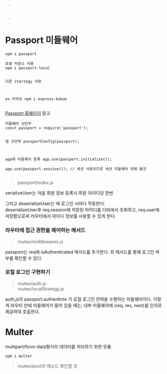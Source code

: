 ```yaml
---


---
```


<h1 id="passport-미들웨어">Passport 미들웨어</h1>
<pre><code>npm i passport
</code></pre>
<pre><code>로컬 저장소 사용
npm i passport-local

다른 startegy 사용

ex.카카오
npm i express-kakao
</code></pre>
<p><a href="http://www.passportjs.org/">Passport 홈페이지</a> 참고</p>
<pre><code>미들웨어 선언부
const passport = require('passport');

앱 선언부
passportConfig(passport);

app에 미들웨어 등록
app.use(passport.initialize());  
app.use(passport.session()); // 세션 사용이므로 세션 미들웨어 뒤에 올것
</code></pre>
<blockquote>
<p>passport/index.js</p>
</blockquote>
<p>serializeUser는 처음 회원 정보 등록시 회원 아이디당 한번</p>
<p>그리고 deserializeUser는 매 로그인 시마다 작동한다.<br>
deserializeUser후 req.session에 저장된 아이디를 디비에서 조회하고, req.user에 저장함으로써 라우터에서 아이디 정보를 사용할 수 있게 한다.</p>
<h3 id="라우터에-접근-권한을-제어하는-메서드">라우터에 접근 권한을 제어하는 메서드</h3>
<blockquote>
<p>routes/middlewares.js</p>
</blockquote>
<p>passport는 req에  isAuthenticated 메서드를 추가한다. 위 메서드를 통해 로그인 여부를 확인할 수 있다.</p>
<h3 id="로컬-로그인-구현하기">로컬 로그인 구현하기</h3>
<blockquote>
<p>routes/auth.js<br>
routes/localStrategy.js</p>
</blockquote>
<p>auth,js의 passport.authenticte 가 로컬 로그인 전략을 수행하는 미들웨어이다. 이렇게 라우터 만에 미들웨어가 들어 있을 때는, 내부 미들웨어에 (req, res, next)를 인자로 제공하여 호출한다.</p>
<h1 id="multer">Multer</h1>
<p>multipart/form-data형식의 데이터를 처리하기 위한 모듈</p>
<pre><code>npm i multer
</code></pre>
<blockquote>
<p>routes/post의 메소드 확인할 것</p>
</blockquote>

